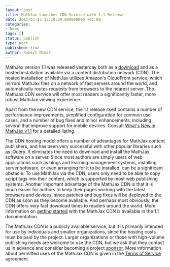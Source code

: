 ```yaml
---
layout: post
title: MathJax Launches CDN Service with 1.1 Release
date: 2011-03-15 13:10:39.000000000 +01:00
categories:
- News
tags: []
status: publish
type: post
published: true
author: Robert Miner
---
```


MathJax version 1.1 was released yesterday both as a [download](http://docs.mathjax.org/en/v1.1-latest/installation.html#installing-and-testing-mathjax) and as a hosted installation  available via a content distribution network (CDN).  The hosted installation of MathJax utilizes Amazon's CloudFront service, which mirrors MathJax files on a network of fast servers around the world, and automatically routes requests from browsers to the nearest server.  The MathJax CDN service will offer most readers a significantly faster, more robust MathJax viewing experience.

Apart from the new CDN service, the 1.1 release itself contains a number of performance improvements, simplified configuration for common use cases, and a number of bug fixes and minor enhancements, including several that improve support for mobile devices.  Consult [What's New in MathJax v1.1](http://docs.mathjax.org/en/v1.1-latest/whats-new.html) for a detailed listing.

The CDN hosting model offers a number of advantages for MathJax content publishers, and has been very successful with other popular libraries such as jQuery.  It eliminates the need to download and install the MathJax software on a server.  Since most authors are simply users of web applications such as blogs and learning management systems, installing server software, or even arranging for it to be installed, can be a significant obstacle.  To use MathJax via the CDN, users only need to be able to copy script tags into their content, which is supported by most web publishing systems. Another important advantage of the MathJax CDN is that it is much easier for authors to keep their pages working with the latest browsers and devices, since patches and bug fixes will be deployed to the CDN as soon as they become available.  And perhaps most obviously, the CDN offers very fast download times to readers around the world. More information on [getting started](http://docs.mathjax.org/en/v1.1-latest/start.html) with the MathJax CDN is available in the 1.1 documentation.

The MathJax CDN is a publicly available service, but it is primarily intended for use by individuals and smaller organizations, since the hosting costs must be paid by the project.  Larger organizations or those with high-volume publishing needs are welcome to use the CDN, but we ask that they contact us in advance and consider becoming a project [sponsor](/#sponsors).  More information about permitted uses of the MathJax CDN is given in the [Terms of Service](/mathjax-cdn-terms-of-service/) agreement.
